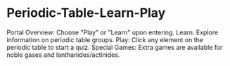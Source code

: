 # Periodic-Table-Learn-Play
Portal Overview: Choose "Play" or "Learn" upon entering. Learn: Explore information on periodic table groups. Play: Click any element on the periodic table to start a quiz. Special Games: Extra games are available for noble gases and lanthanides/actinides.
